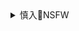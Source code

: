 <details><summary>慎入🔞NSFW</summary>

Not Safe For Work
![](https://upload.wikimedia.org/wikipedia/commons/thumb/d/d3/Biohazard_Symbol_Specification.png/210px-Biohazard_Symbol_Specification.png)

<details><summary><b>风险自理Use At Your Own Risk🈲</summary>

### もっこ・リッチー
`EXuiI1WVAAIgcHk (600×848)`<br>
![](https://pbs.twimg.com/media/EXuiI1WVAAIgcHk?format=jpg&name=orig)

`EXuiI1WVcAE4u-e (600×848)`<br>
![](https://pbs.twimg.com/media/EXuiI1WVcAE4u-e?format=jpg&name=orig)

もりそばくん2020
`EVA_NcgUMAER4Xd (687×867)`<br>
![](https://pbs.twimg.com/media/EVA_NcgUMAER4Xd?format=png&name=orig)

`DdvCy3PUQAA659p (521×901)`<br>
![](https://pbs.twimg.com/media/DdvCy3PUQAA659p?format=jpg&name=orig)

`EXrNUfHVcAAaA6X (646×839)`<br>
![](https://pbs.twimg.com/media/EXrNUfHVcAAaA6X?format=png&name=orig)

### 勃起温泉
@bokkionsen
`DYepPl0VoAE9hDr (1281×1523)`<br>
![](https://pbs.twimg.com/media/DYepPl0VoAE9hDr?format=jpg&name=orig)

`DYepQyhU0AAHqY3 (1281×1523)`<br>
![](https://pbs.twimg.com/media/DYepQyhU0AAHqY3?format=jpg&name=orig)

`EX3kYxrXgAANUnS (782×565)`<br>
![](https://pbs.twimg.com/media/EX3kYxrXgAANUnS?format=png&name=orig)

`EXn4m-UU0AAy9lf (626×722)`<br>
![](https://pbs.twimg.com/media/EXn4m-UU0AAy9lf?format=png&name=orig)

`EXaYfC5U0AEZAMU (1280×769)`<br>
![](https://pbs.twimg.com/media/EXaYfC5U0AEZAMU?format=jpg&name=orig)

`EXDayCVU0AAplA1 (1278×1070)`<br>
![](https://pbs.twimg.com/media/EXDayCVU0AAplA1?format=png&name=orig)

`EW3FjtaUcAElcHh (1278×771)`<br>
![](https://pbs.twimg.com/media/EW3FjtaUcAElcHh?format=jpg&name=orig)

`EWSa6W8U0AIW3o_ (1436×1938)`<br>
![](https://pbs.twimg.com/media/EWSa6W8U0AIW3o_?format=jpg&name=orig)

`EUV1jZwUMAE50zk (522×680)`<br>
![](https://pbs.twimg.com/media/EUV1jZwUMAE50zk?format=jpg&name=orig)

うなぎ
`EXpZtO0UYAAhV6y (1536×2048)`<br>
![](https://pbs.twimg.com/media/EXpZtO0UYAAhV6y?format=jpg&name=orig)

ワンダバ
`EXpk7ZEU0AI5rNy (1756×2479)`<br>
![](https://pbs.twimg.com/media/EXpk7ZEU0AI5rNy?format=jpg&name=orig)

クロサキ シン
`EX5JKMvU4AA11u4 (955×1241)`<br>
![](https://pbs.twimg.com/media/EX5JKMvU4AA11u4?format=jpg&name=orig)

ねわん
`EX7Gf16U4AAONQy (680×960)`<br>
![](https://pbs.twimg.com/media/EX7Gf16U4AAONQy?format=jpg&name=orig)

秋草ぺぺろん@C98(月)西ほ35b
`EX6_kenVcAA82Hb (744×1052)`<br>
![](https://pbs.twimg.com/media/EX6_kenVcAA82Hb?format=jpg&name=orig)

`EX6_lYgU8AERBQ3 (744×1052)`<br>
![](https://pbs.twimg.com/media/EX6_lYgU8AERBQ3?format=jpg&name=orig)

てってこー
`EKS6i_2UwAEDjr1 (2000×2000)`<br>
![](https://pbs.twimg.com/media/EKS6i_2UwAEDjr1?format=jpg&name=orig)

`EKS6jNcUUAA9kFr (2000×2000)`<br>
![](https://pbs.twimg.com/media/EKS6jNcUUAA9kFr?format=jpg&name=orig)

`EKS6jQtU8AA6LJR (2000×2000)`<br>
![](https://pbs.twimg.com/media/EKS6jQtU8AA6LJR?format=jpg&name=orig)

`EKS6jRJUwAMn1GN (2000×2000)`<br>
![](https://pbs.twimg.com/media/EKS6jRJUwAMn1GN?format=jpg&name=orig)

Moist
`ETwtBDgUUAATyGM (868×1266)`<br>
![](https://pbs.twimg.com/media/ETwtBDgUUAATyGM?format=jpg&name=orig)

`ETwtBtKU8AIJEPU (1736×1916)`<br>
![](https://pbs.twimg.com/media/ETwtBtKU8AIJEPU?format=jpg&name=orig)

ヤスアキ
`EPhyDyCUEAEtkx3 (2000×1479)`<br>
![](https://pbs.twimg.com/media/EPhyDyCUEAEtkx3?format=jpg&name=orig)

`EPhyFNYU4AAPFkp (2000×1479)`<br>
![](https://pbs.twimg.com/media/EPhyFNYU4AAPFkp?format=jpg&name=orig)

`EPhyGMFUYAMIFfE (2000×1479)`<br>
![](https://pbs.twimg.com/media/EPhyGMFUYAMIFfE?format=jpg&name=orig)

ｍ２ダ工兵
`EO37oQ9UwAAKtRj (1237×1117)`<br>
![](https://pbs.twimg.com/media/EO37oQ9UwAAKtRj?format=jpg&name=orig)

Bammani
`EXGQgP2U8AAVQgW (4096×3116)`<br>
![](https://pbs.twimg.com/media/EXGQgP2U8AAVQgW?format=jpg&name=orig)

`EXEofzXU8Ac3H2s (4096×3116)`<br>
![](https://pbs.twimg.com/media/EXEofzXU8Ac3H2s?format=jpg&name=orig)

`EO0CINKWsAA12uD (4000×3900)`<br>
![](https://pbs.twimg.com/media/EO0CINKWsAA12uD?format=png&name=orig)

`EO0CINKXUAQMYRR (4000×3900)`<br>
![](https://pbs.twimg.com/media/EO0CINKXUAQMYRR?format=png&name=orig)

`EO0CSjaWAAAgJi6 (4000×3900)`<br>
![](https://pbs.twimg.com/media/EO0CSjaWAAAgJi6?format=png&name=orig)

`EOu-xwbUYAAs5Un (4000×3900)`<br>
![](https://pbs.twimg.com/media/EOu-xwbUYAAs5Un?format=jpg&name=orig)

`EOocYVSUUAEY7Sb (2353×2803)`<br>
![](https://pbs.twimg.com/media/EOocYVSUUAEY7Sb?format=jpg&name=orig)

`EOlVqjBVAAA3unD (2353×2803)`<br>
![](https://pbs.twimg.com/media/EOlVqjBVAAA3unD?format=png&name=orig)

CHUNKS
`EX6FxEMXkAIUotJ (990×1530)`<br>
![](https://pbs.twimg.com/media/EX6FxEMXkAIUotJ?format=jpg&name=orig)

mifuneseijiro
`EXoSXKzU8AIHWNU (1640×1159)`<br>
![](https://pbs.twimg.com/media/EXoSXKzU8AIHWNU?format=jpg&name=orig)

`EXoSXKzUYAAKiSX (1467×800)`<br>
![](https://pbs.twimg.com/media/EXoSXKzUYAAKiSX?format=jpg&name=orig)

ごるごんぞーら
`EX4WjcBXgAE0Q_1 (1000×750)`<br>
![](https://pbs.twimg.com/media/EX4WjcBXgAE0Q_1?format=jpg&name=orig)

`EX4WkUCWoAYA1P1 (1000×750)`<br>
![](https://pbs.twimg.com/media/EX4WkUCWoAYA1P1?format=jpg&name=orig)

はにゃ＠リルカすきー
`EUiYs6UUMAARR1h (1000×1399)`<br>
![](https://pbs.twimg.com/media/EUiYs6UUMAARR1h?format=jpg&name=orig)

`EUiYultUcAMJ_uJ (1000×1399)`<br>
![](https://pbs.twimg.com/media/EUiYultUcAMJ_uJ?format=jpg&name=orig)

`EX4uWNcWoAk4ZDV (2800×2000)`<br>
![](https://pbs.twimg.com/media/EX4uWNcWoAk4ZDV?format=jpg&name=orig)

黒モグ
`EX700AOUcAEXBtf (2892×4096)`<br>
![](https://pbs.twimg.com/media/EX700AOUcAEXBtf?format=jpg&name=orig)

`EX705dxUwAAbw5T (2892×4096)`<br>
![](https://pbs.twimg.com/media/EX705dxUwAAbw5T?format=jpg&name=orig)

`EX707sPUwAAeWKv (2892×4096)`<br>
![](https://pbs.twimg.com/media/EX707sPUwAAeWKv?format=jpg&name=orig)

`EX708gjUMAAJ4xl (2892×4096)`<br>
![](https://pbs.twimg.com/media/EX708gjUMAAJ4xl?format=jpg&name=orig)

### Incesti Vari
https://www.imagefap.com/pictures/8765907/Incesti-Vari
`1997579485.jpg (1200×1267)`<br>
![](https://cdn.imagefap.com/images/full/72/199/1997579485.jpg?end=1589509190&secure=0a3354e870bb4f4325390)

`1734270247.jpg (800×1200)`<br>
![](https://cdn.imagefap.com/images/full/72/173/1734270247.jpg?end=1589509190&secure=0d92929a0dd1c4db65b87)

`1740562446.jpg (900×900)`<br>
![](https://cdn.imagefap.com/images/full/72/174/1740562446.jpg?end=1589509190&secure=014b25641842d653d5797)

meowri
`EX7R_HkXgAQXYQu (1646×2048)`<br>
![](https://pbs.twimg.com/media/EX7R_HkXgAQXYQu?format=jpg&name=orig)

</details>
</details>

